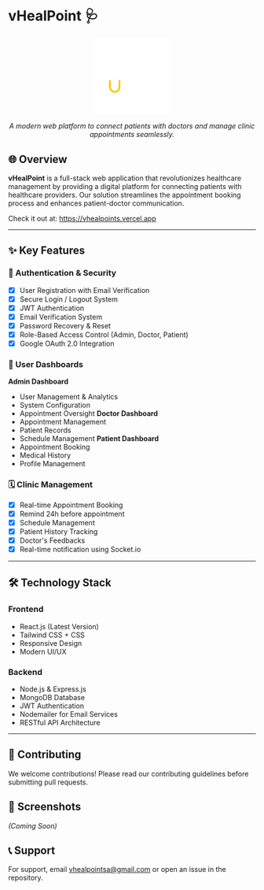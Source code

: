 # vHealPoint 🩺  
<p align="center">
  <img src="frontend/src/assets/vHealPoints2_trans.png" alt="vHealPoint Banner" width="30%" />
</p>
<p align="center"><em>A modern web platform to connect patients with doctors and manage clinic appointments seamlessly.</em></p>                                                               

## 🌐 Overview

**vHealPoint** is a full-stack web application that revolutionizes healthcare management by providing a digital platform for connecting patients with healthcare providers. Our solution streamlines the appointment booking process and enhances patient-doctor communication.

Check it out at: https://vhealpoints.vercel.app

---

## ✨ Key Features

### 🔐 Authentication & Security
- [x] User Registration with Email Verification
- [x] Secure Login / Logout System
- [x] JWT Authentication
- [x] Email Verification System
- [x] Password Recovery & Reset
- [x] Role-Based Access Control (Admin, Doctor, Patient)
- [x] Google OAuth 2.0 Integration

### 👥 User Dashboards
**Admin Dashboard**  
  - User Management & Analytics
  - System Configuration
  - Appointment Oversight
**Doctor Dashboard**  
  - Appointment Management
  - Patient Records
  - Schedule Management
**Patient Dashboard**  
  - Appointment Booking
  - Medical History
  - Profile Management

### 🗓️ Clinic Management
- [x] Real-time Appointment Booking
- [x] Remind 24h before appointment
- [x] Schedule Management
- [x] Patient History Tracking
- [x] Doctor's Feedbacks
- [x] Real-time notification using Socket.io

---

## 🛠️ Technology Stack

### Frontend
- React.js (Latest Version)
- Tailwind CSS + CSS
- Responsive Design
- Modern UI/UX

### Backend
- Node.js & Express.js
- MongoDB Database
- JWT Authentication
- Nodemailer for Email Services
- RESTful API Architecture

---
## 🤝 Contributing
We welcome contributions! Please read our contributing guidelines before submitting pull requests.

## 📸 Screenshots
*(Coming Soon)*

## 📞 Support
For support, email vhealpointsa@gmail.com or open an issue in the repository.
